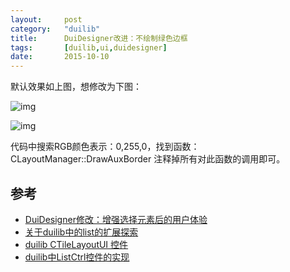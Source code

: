 ```yaml
---
layout:     post
category: 	"duilib"
title:      DuiDesigner改进：不绘制绿色边框
tags:		[duilib,ui,duidesigner]
date:		2015-10-10
---
```


默认效果如上图，想修改为下图：

![img](http://img.blog.csdn.net/20151010164141042)

![img](http://img.blog.csdn.net/20151010164150649)

代码中搜索RGB颜色表示：0,255,0，找到函数：CLayoutManager::DrawAuxBorder
注释掉所有对此函数的调用即可。

## 参考
- [DuiDesigner修改：增强选择元素后的用户体验](http://blog.csdn.net/asmcvc/article/details/49026061)
- [关于duilib中的list的扩展探索](http://blog.csdn.net/asmcvc/article/details/49281339)
- [duilib CTileLayoutUI 控件](http://blog.csdn.net/asmcvc/article/details/50292295)
- [duilib中ListCtrl控件的实现](http://blog.csdn.net/asmcvc/article/details/50292333)

